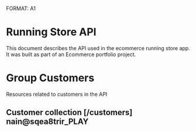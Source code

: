 FORMAT: A1
# Running Store API
This document describes the API used in the ecommerce running store app. It was built as part of an Ecommerce portfolio project.

# Group Customers
Resources related to customers in the API

## Customer collection [/customers] nain@sqea8trir_PLAY